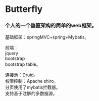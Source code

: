 # Butterfly
### 个人的一个垂直架构的简单的web框架。  
基础框架：springMVC+spring+Mybatis。  

前端：  
jquery  
bootstrap  
bootstrap table。  

连接池：Druid。  
权限控制：Apache shiro。  
分页使用了mybatis拦截器。  
支持基于注解的多数据源。
